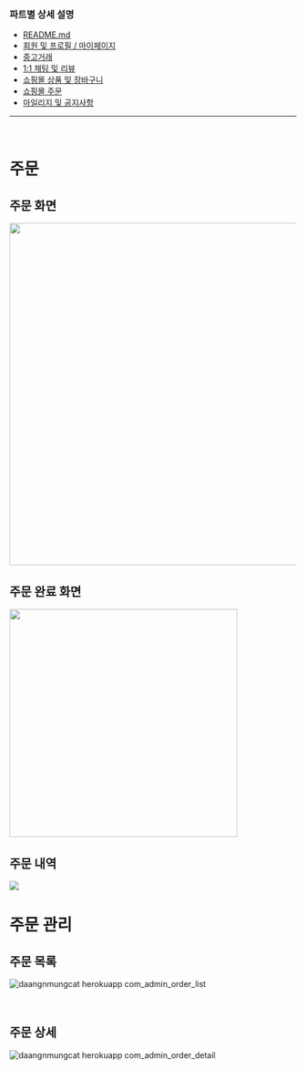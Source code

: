### 파트별 상세 설명
- [README.md](https://github.com/2jigoo/daangnmungcat#readme)
- [회원 및 프로필 / 마이페이지](https://github.com/2jigoo/daangnmungcat/blob/master/documents/member_view.md)
- [중고거래](https://github.com/2jigoo/daangnmungcat/blob/master/documents/joongo_view.md)
- [1:1 채팅 및 리뷰](https://github.com/2jigoo/daangnmungcat/blob/master/documents/chat_review_view.md)
- [쇼핑몰 상품 및 장바구니](https://github.com/2jigoo/daangnmungcat/blob/master/documents/mall_pdt_cart_view.md)
- [쇼핑몰 주문](https://github.com/2jigoo/daangnmungcat/blob/master/documents/order_view.md)
- [마일리지 및 공지사항](https://github.com/2jigoo/daangnmungcat/blob/master/documents/mileage_notice_view.md)

----
<br>


# 주문

## 주문 화면

<img src="https://user-images.githubusercontent.com/75772990/114681694-5b9b2600-9d49-11eb-8001-7886a4e0729e.png" width="600px">

<br>

## 주문 완료 화면


<img src="https://user-images.githubusercontent.com/75772990/114681691-5b028f80-9d49-11eb-8b5c-54f665ba0452.png" width="400px">

<br>

## 주문 내역

<img src="https://user-images.githubusercontent.com/75772990/114679726-65238e80-9d47-11eb-9b49-a6018a851353.png">

<br>

# 주문 관리

## 주문 목록

![daangnmungcat herokuapp com_admin_order_list](https://user-images.githubusercontent.com/75772990/114681683-59d16280-9d49-11eb-8fef-e2ec9a10c2a5.png)

<br>

## 주문 상세

![daangnmungcat herokuapp com_admin_order_detail](https://user-images.githubusercontent.com/75772990/114681680-59d16280-9d49-11eb-8620-124120337878.png)

